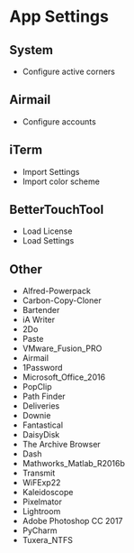 App Settings
============

## System
* Configure active corners

## Airmail
* Configure accounts

## iTerm
* Import Settings
* Import color scheme

## BetterTouchTool
* Load License
* Load Settings

## Other
* Alfred-Powerpack
* Carbon-Copy-Cloner
* Bartender
* iA Writer
* 2Do
* Paste
* VMware_Fusion_PRO
* Airmail
* 1Password
* Microsoft_Office_2016
* PopClip
* Path Finder
* Deliveries
* Downie
* Fantastical
* DaisyDisk
* The Archive Browser
* Dash
* Mathworks_Matlab_R2016b
* Transmit
* WiFExp22
* Kaleidoscope
* Pixelmator
* Lightroom
* Adobe Photoshop CC 2017
* PyCharm
* Tuxera_NTFS